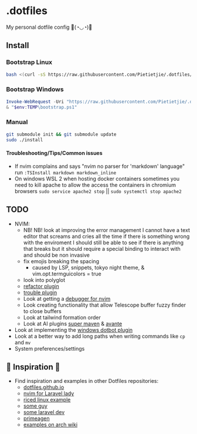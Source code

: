 # .dotfiles

My personal dotfile config 🔫(◔◡◔)🤏

## Install
### Bootstrap Linux
```bash
bash <(curl -sS https://raw.githubusercontent.com/Pietietjie/.dotfiles/main/bootstrap)
```

### Bootstrap Windows
```powershell
Invoke-WebRequest -Uri "https://raw.githubusercontent.com/Pietietjie/.dotfiles/main/bootstrap" -OutFile "$env:TEMP\bootstrap.ps1"
& "$env:TEMP\bootstrap.ps1"
```

### Manual
```bash
git submodule init && git submodule update
sudo ./install
```

#### Troubleshooting/Tips/Common issues
- If nvim complains and says "nvim no parser for 'markdown' language" run `:TSInstall markdown markdown_inline`
- On windows WSL 2 when hosting docker containers sometimes you need to kill apache to allow the access the containers in chromium browsers `sudo service apache2 stop` || `sudo systemctl stop apache2`
## TODO
- NVIM:
    - NB! NB! look at improving the error management I cannot have a text editor that screams and cries all the time if there is something wrong with the enviroment I should still be able to see if there is anything that breaks but it should require a special binding to interact with and should be non invasive
    - fix emojis breaking the spacing
        - caused by LSP, snippets, tokyo night theme, & vim.opt.termguicolors = true
    - look into polyglot
    - [refactor plugin](https://github.com/ThePrimeagen/refactoring.nvim)
    - [trouble plugin](https://github.com/folke/trouble.nvim)
    - Look at getting a [ debugger for nvim ](https://github.com/mfussenegger/nvim-dap)
    - Look creating functionality that allow Telescope buffer fuzzy finder to close buffers
    - Look at tailwind formation order
    - Look at AI plugins [super maven](https://github.com/supermaven-inc/supermaven-nvim) & [avante](https://github.com/yetone/avante.nvim)
- Look at implementing the [windows dotbot plugin](https://github.com/kurtmckee/dotbot-windows)
- Look at a better way to add long paths when writing commands like `cp` and `mv`
- System preferences/settings
## 🌱 Inspiration 🌟
- Find inspiration and examples in other Dotfiles repositories:
    - [dotfiles.github.io](https://dotfiles.github.io/)
    - [nvim for Laravel lady](https://github.com/jessarcher/dotfiles)
    - [riced linux example](https://github.com/Amitabha37377/Awful-DOTS/tree/master)
    - [some guy](https://github.com/yutkat/dotfiles/tree/main)
    - [some laravel dev](https://github.com/shxfee/dotfiles/tree/master)
    - [primeagen](https://github.com/ThePrimeagen/.dotfiles)
    - [examples on arch wiki](https://wiki.archlinux.org/title/Dotfiles#User_repositories)
